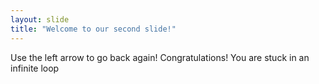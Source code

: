 ```yaml
---
layout: slide
title: "Welcome to our second slide!"
---
```

Use the left arrow to go back again!
Congratulations! You are stuck in an infinite loop

